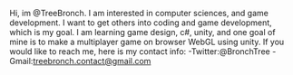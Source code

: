 Hi, im @TreeBronch. I am interested in computer sciences, and game development. I want to get others into coding and game development, which is my goal.
I am learning game design, c#, unity, and one goal of mine is to make a multiplayer game on browser WebGL using unity.
If you would like to reach me, here is my contact info:
-Twitter:@BronchTree
-Gmail:treebronch.contact@gmail.com

<!---
TreeBronch/TreeBronch is a ✨ special ✨ repository because its `README.md` (this file) appears on your GitHub profile.
You can click the Preview link to take a look at your changes.
--->
